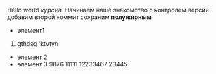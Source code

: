 Hello world
*курсив.*
Начинаем наше знакомство с контролем версий
добавим второй коммит
сохраним
**полужирным**
* элемент1
1. gthdsq 'ktvtyn
* элемент 2
* элемент 3
9876
11111
12233467
23445
